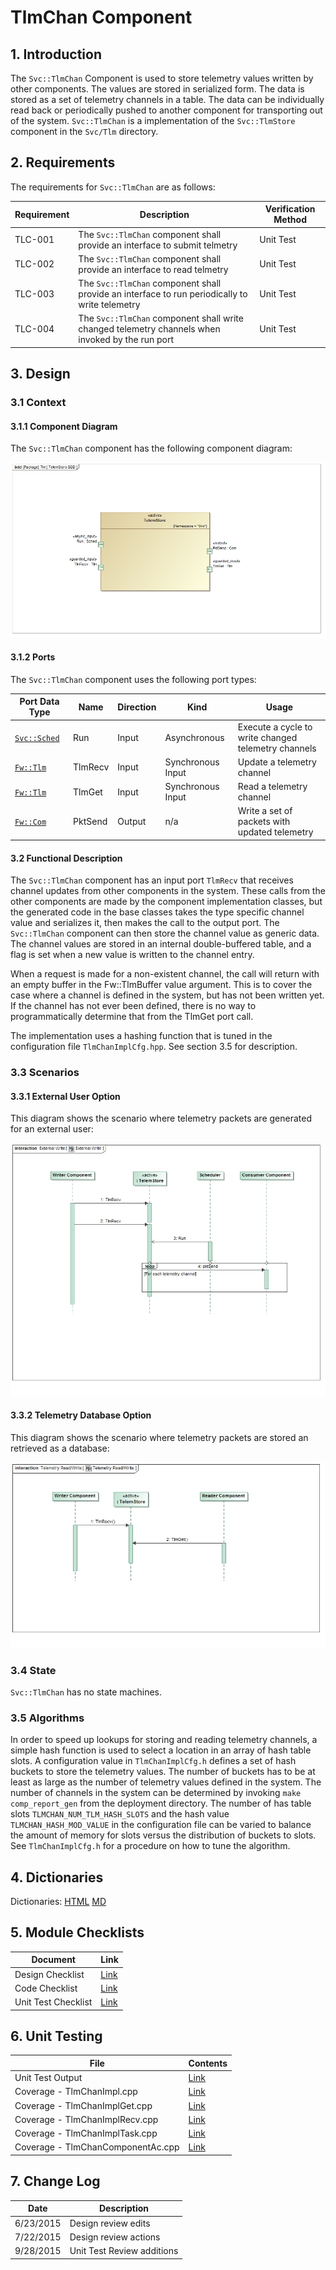 # TlmChan Component

## 1. Introduction

The `Svc::TlmChan` Component is used to store telemetry values written by other components. The values are stored in serialized form. 
The data is stored as a set of telemetry channels in a table. 
The data can be individually read back or periodically pushed to another component for transporting out of the system. 
`Svc::TlmChan` is a implementation of the `Svc::TlmStore` component in the `Svc/Tlm` directory.

## 2. Requirements

The requirements for `Svc::TlmChan` are as follows:

Requirement | Description | Verification Method
----------- | ----------- | -------------------
TLC-001 | The `Svc::TlmChan` component shall provide an interface to submit telmetry | Unit Test
TLC-002 | The `Svc::TlmChan` component shall provide an interface to read telmetry | Unit Test
TLC-003 | The `Svc::TlmChan` component shall provide an interface to run periodically to write telemetry | Unit Test
TLC-004 | The `Svc::TlmChan` component shall write changed telemetry channels when invoked by the run port | Unit Test

## 3. Design

### 3.1 Context

#### 3.1.1 Component Diagram

The `Svc::TlmChan` component has the following component diagram:

![Svc::TlmChan Diagram](img/TlmChanBDD.jpg "Svc::TlmChan")

#### 3.1.2 Ports

The `Svc::TlmChan` component uses the following port types:

Port Data Type | Name | Direction | Kind | Usage
-------------- | ---- | --------- | ---- | -----
[`Svc::Sched`](../../Sched/docs/sdd.html) | Run | Input | Asynchronous | Execute a cycle to write changed telemetry channels
[`Fw::Tlm`](../../../Fw/Tlm/docs/sdd.html) | TlmRecv | Input | Synchronous Input | Update a telemetry channel
[`Fw::Tlm`](../../../Fw/Tlm/docs/sdd.html) | TlmGet | Input | Synchronous Input | Read a telemetry channel
[`Fw::Com`](../../../Fw/Com/docs/sdd.html) | PktSend | Output | n/a | Write a set of packets with updated telemetry

#### 3.2 Functional Description

The `Svc::TlmChan` component has an input port `TlmRecv` that receives channel updates from other components in the system. These calls from the other components are made by the component implementation classes, but the generated code in the base classes takes the type specific channel value and serializes it, then makes the call to the output port. The `Svc::TlmChan` component can then store the channel value as generic data. The channel values are stored in an internal double-buffered table, and a flag is set when a new value is written to the channel entry.

When a request is made for a non-existent channel, the call will return with an empty buffer in the Fw::TlmBuffer value argument. This is to cover the case where a channel is defined in the system, but has not been written yet. If the channel has not ever been defined, there is no way to programmatically determine that from the TlmGet port call. 

The implementation uses a hashing function that is tuned in the configuration file `TlmChanImplCfg.hpp`. See section 3.5 for description.

### 3.3 Scenarios

#### 3.3.1 External User Option

This diagram shows the scenario where telemetry packets are generated for an external user:

![External User Scenario](img/ExternalUserScenario.jpg) 

#### 3.3.2 Telemetry Database Option

This diagram shows the scenario where telemetry packets are stored an retrieved as a database:

![External User Scenario](img/DatabaseScenario.jpg) 

### 3.4 State

`Svc::TlmChan` has no state machines.

### 3.5 Algorithms

In order to speed up lookups for storing and reading telemetry channels, a simple hash function is used to select a location in an array of hash table slots.
A configuration value in `TlmChanImplCfg.h` defines a set of hash buckets to store the telemetry values. The number of buckets has to be at least as large as the number of telemetry values defined in the system. The number of channels in the system can be determined by invoking `make comp_report_gen` from the deployment directory. The number of has table slots `TLMCHAN_NUM_TLM_HASH_SLOTS` and the hash value `TLMCHAN_HASH_MOD_VALUE` in the configuration file can be varied to balance the amount of memory for slots versus the distribution of buckets to slots. See `TlmChanImplCfg.h` for a procedure on how to tune the algorithm.

## 4. Dictionaries

Dictionaries: [HTML](TlmChan.html) [MD](TlmChan.md)

## 5. Module Checklists

Document | Link
-------- | ----
Design Checklist | [Link](Checklist_Design.xlsx)
Code Checklist  | [Link](Checklist_Code.xlsx)
Unit Test Checklist  | [Link](Checklist_Unit_Test.xlsx)

## 6. Unit Testing

File | Contents
---- | --------
Unit Test Output | [Link](../test/ut/output/test.txt)
Coverage - TlmChanImpl.cpp | [Link](../test/ut/output/TlmChanImpl.cpp.gcov)
Coverage - TlmChanImplGet.cpp | [Link](../test/ut/output/TlmChanImplGet.cpp.gcov)
Coverage - TlmChanImplRecv.cpp | [Link](../test/ut/output/TlmChanImplRecv.cpp.gcov)
Coverage - TlmChanImplTask.cpp | [Link](../test/ut/output/TlmChanImplTask.cpp.gcov)
Coverage - TlmChanComponentAc.cpp | [Link](../test/ut/output/TlmChanComponentAc.cpp.gcov)

## 7. Change Log

Date | Description
---- | -----------
6/23/2015 | Design review edits
7/22/2015 | Design review actions 
9/28/2015 | Unit Test Review additions



